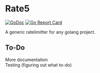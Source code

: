 # Rate5  
[![GoDoc](https://godoc.org/github.com/yunginnanet/?status.svg)](https://godoc.org/github.com/yunginnanet/Rate5) [![Go Report Card](https://goreportcard.com/badge/github.com/yunginnanet/Rate5)](https://goreportcard.com/report/github.com/yunginnanet/Rate5)
  
A generic ratelimitter for any golang project.    
    
## To-Do  
More documentation  
Testing (figuring out what to-do)
